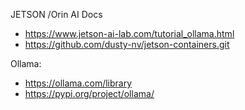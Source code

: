 JETSON /Orin AI Docs

- https://www.jetson-ai-lab.com/tutorial_ollama.html
- https://github.com/dusty-nv/jetson-containers.git

Ollama:

- https://ollama.com/library
- https://pypi.org/project/ollama/

